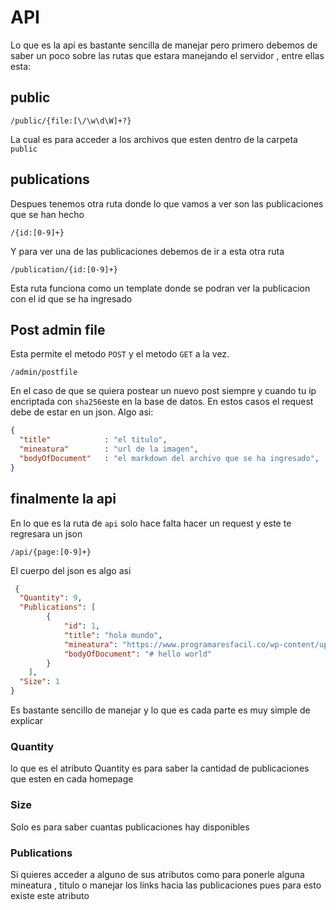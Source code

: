 # API

Lo que es la api es bastante sencilla de manejar
pero primero debemos de saber un poco sobre las rutas que estara manejando el servidor ,
entre ellas esta:
## public
```
/public/{file:[\/\w\d\W]+?}
```

La cual es para acceder a los archivos que esten dentro de la carpeta `public` 

## publications
Despues tenemos otra ruta donde lo que vamos a ver son las publicaciones que se han hecho 
```
/{id:[0-9]+}
```
Y para ver una de las publicaciones debemos de ir a esta otra ruta
```
/publication/{id:[0-9]+}
```
Esta ruta funciona como un template donde se podran ver la publicacion con el id que se ha ingresado


## Post admin file
Esta permite el metodo `POST` y el metodo `GET` a la vez.
```
/admin/postfile
```
En el caso de que se quiera postear un nuevo post siempre y cuando tu ip encriptada con `sha256`este en la base de datos.
En estos casos el request debe de estar en un json.
Algo asi:
```json
{
  "title"            : "el titulo",
  "mineatura"        : "url de la imagen",
  "bodyOfDocument"   : "el markdown del archivo que se ha ingresado",
}
```
## finalmente la api

En lo que es la ruta de `api` solo hace falta hacer un request y este te regresara un json
```
/api/{page:[0-9]+}
```
El cuerpo del json es algo asi

```json
 {
  "Quantity": 9,
  "Publications": [
        {    
            "id": 1,
            "title": "hola mundo",
            "mineatura": "https://www.programaresfacil.co/wp-content/uploads/2018/02/Hola-Mundo.png",
            "bodyOfDocument": "# hello world"
        }
    ],
  "Size": 1
}
```
Es  bastante sencillo de manejar y lo que es cada parte es muy simple de explicar 

### Quantity

lo que es el atributo Quantity es para saber la cantidad de publicaciones que esten en cada homepage
 
### Size
Solo es para saber cuantas publicaciones hay disponibles

### Publications
Si quieres acceder a alguno de sus atributos como para ponerle alguna mineatura , titulo o manejar los links hacia las publicaciones pues para esto existe este atributo

